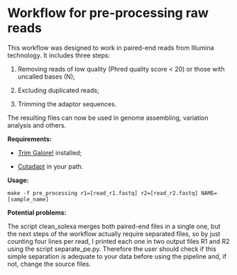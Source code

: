 # Workflow for pre-processing raw reads

This workflow was designed to work in paired-end reads from Illumina technology. It includes three steps:

1) Removing reads of low quality (Phred quality score < 20) or those with uncalled bases (N);

2) Excluding duplicated reads;

3) Trimming the adaptor sequences.

The resulting files can now be used in genome assembling, variation analysis and others.

**Requirements:**

- [Trim Galore!](http://www.bioinformatics.babraham.ac.uk/projects/trim_galore/) installed;

- [Cutadapt](http://cutadapt.readthedocs.io/en/stable/index.html) in your path.

**Usage:**
```
make -f pre_processing r1=[read_r1.fastq] r2=[read_r2.fastq] NAME=[sample_name]
```
**Potential problems:**

The script clean_solexa merges both paired-end files in a single one, but the next steps of the workflow actually require separated files, so by just counting four lines per read, I printed each one in two output files R1 and R2 using the script separate_pe.py. Therefore the user should check if this simple separation is adequate to your data before using the pipeline and, if not, change the source files.
